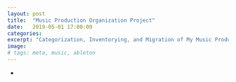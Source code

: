 ```yaml
---
layout: post
title:  "Music Production Organization Project"
date:   2019-05-01 17:00:00
categories:
excerpt: "Categorization, Inventorying, and Migration of My Music Production Setup "
image: 
# tags: meta, music, ableton
---
```


* 